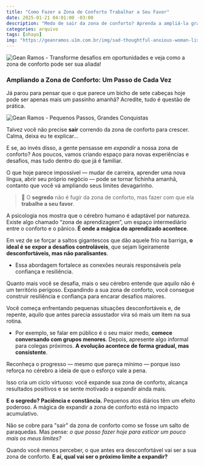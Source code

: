 ```yaml
---
title: "Como Fazer a Zona de Conforto Trabalhar a Seu Favor"
date: 2025-01-21 04:01:00 -03:00
description: "Medo de sair da zona de conforto? Aprenda a ampliá-la gradualmente e conquiste mais!"
categories: arquivo
tags: [ohayo]
img: "https://geanramos.u1m.com.br/img/sad-thoughtful-anxious-woman-listening-music-using-smartphone_482257-19436.jpg"
---
```


![Gean Ramos - Transforme desafios em oportunidades e veja como a zona de conforto pode ser sua aliada!](https://cdn.jsdelivr.net/gh/geanramos/files/img/rising-tag.png)
### Ampliando a Zona de Conforto: Um Passo de Cada Vez

Já parou para pensar que o que parece um bicho de sete cabeças hoje pode ser apenas mais um passinho amanhã? Acredite, tudo é questão de prática.


![Gean Ramos - Pequenos Passos, Grandes Conquistas](https://i1.wp.com/img.freepik.com/free-photo/sad-thoughtful-anxious-woman-listening-music-using-smartphone_482257-19436.jpg?resize=720,405)

Talvez você não precise **sair** correndo da zona de conforto para crescer. Calma, deixa eu te explicar...

E se, ao invés disso, a gente pensasse em *expandir* a nossa zona de conforto? Aos poucos, vamos criando espaço para novas experiências e desafios, mas tudo dentro do que já é familiar.

O que hoje parece impossível — mudar de carreira, aprender uma nova língua, abrir seu próprio negócio — pode se tornar fichinha amanhã, contanto que você vá ampliando seus limites devagarinho.

> 🦋 O **segredo** não é fugir da zona de conforto, mas fazer com que ela **trabalhe a seu favor**.

A psicologia nos mostra que o cérebro humano é adaptável por natureza. Existe algo chamado “zona de aprendizagem”, um espaço intermediário entre o conforto e o pânico. **É onde a mágica do aprendizado acontece**.

Em vez de se forçar a saltos gigantescos que dão aquele frio na barriga, **o ideal é se expor a desafios controláveis**, que sejam ligeiramente **desconfortáveis, mas não paralisantes**.

- Essa abordagem fortalece as conexões neurais responsáveis pela confiança e resiliência.

Quanto mais você se desafia, mais o seu cérebro entende que aquilo não é um território perigoso. Expandindo a sua zona de conforto, você consegue construir resiliência e confiança para encarar desafios maiores.

Você começa enfrentando pequenas situações desconfortáveis e, de repente, aquilo que antes parecia assustador vira só mais um item na sua rotina.

- Por exemplo, se falar em público é o seu maior medo, **comece conversando com grupos menores**. Depois, apresente algo informal para colegas próximos. **A evolução acontece de forma gradual, mas consistente**.

Reconheça o progresso — mesmo que pareça mínimo — porque isso reforça no cérebro a ideia de que o esforço vale a pena.

Isso cria um ciclo virtuoso: você expande sua zona de conforto, alcança resultados positivos e se sente motivado a expandir ainda mais.

**E o segredo? Paciência e constância.** Pequenos atos diários têm um efeito poderoso. A mágica de expandir a zona de conforto está no impacto acumulativo.

Não se cobre para "sair" da zona de conforto como se fosse um salto de paraquedas. Mas pense: _o que posso fazer hoje para esticar um pouco mais os meus limites?_

Quando você menos perceber, o que antes era desconfortável vai ser a sua zona de conforto. **E aí, qual vai ser o próximo limite a expandir?**
